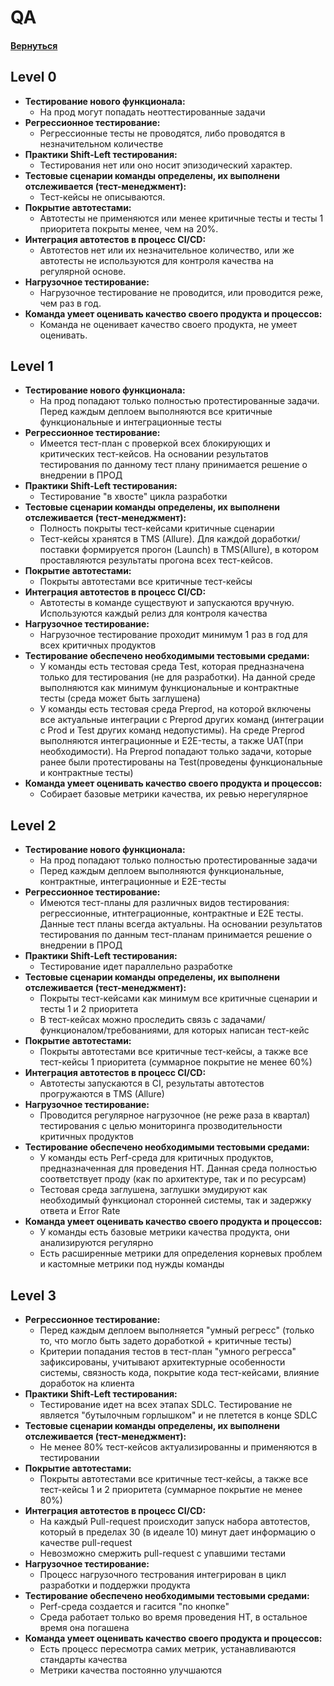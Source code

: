 # QA

#### [Вернуться](../MATURITY_MATRIX.md)

## Level 0

- **Тестирование нового функционала:**
  - На прод могут попадать неоттестированные задачи
- **Регрессионное тестирование:**
  - Регрессионные тесты не проводятся, либо проводятся в незначительном количестве
- **Практики Shift-Left тестирования:**
  - Тестирования нет или оно носит эпизодический характер.
- **Тестовые сценарии команды определены, их выполнени отслеживается (тест-менеджмент):**
  - Тест-кейсы не описываются.
- **Покрытие автотестами:**
  - Автотесты не применяются или менее критичные тесты и тесты 1 приоритета покрыты менее, чем на 20%.
- **Интеграция автотестов в процесс CI/CD:**
  - Автотестов нет или их незначительное количество, или же автотесты не используются для контроля качества на регулярной основе.
- **Нагрузочное тестирование:**
  - Нагрузочное тестирование не проводится, или проводится реже, чем раз в год.
- **Команда умеет оценивать качество своего продукта и процессов:**
  - Команда не оценивает качество своего продукта, не умеет оценивать.

## Level 1

- **Тестирование нового функционала:**
  - На прод попадают только полностью протестированные задачи. Перед каждым деплоем выполняются все критичные функциональные и интеграционные тесты
- **Регрессионное тестирование:**
  - Имеется тест-план с проверкой всех блокирующих и критических тест-кейсов. На основании результатов тестирования по данному тест плану принимается решение о внедрении в ПРОД
- **Практики Shift-Left тестирования:**
  - Тестирование "в хвосте" цикла разработки
- **Тестовые сценарии команды определены, их выполнени отслеживается (тест-менеджмент):**
  - Полность покрыты тест-кейсами критичные сценарии
  - Тест-кейсы хранятся в TMS (Allure). Для каждой доработки/поставки формируется прогон (Launch) в TMS(Allure), в котором проставляются результаты прогона всех тест-кейсов.
- **Покрытие автотестами:**
  - Покрыты автотестами все критичные тест-кейсы
- **Интеграция автотестов в процесс CI/CD:**
  - Автотесты в команде существуют и запускаются вручную. Используются каждый релиз для контроля качества
- **Нагрузочное тестирование:**
  - Нагрузочное тестирование проходит минимум 1 раз в год для всех критичных продуктов
- **Тестирование обеспечено необходимыми тестовыми средами:**
  - У команды есть тестовая среда Test, которая предназначена только для тестирования (не для разработки). На данной среде выполняются как минимум функциональные и контрактные тесты (среда может быть заглушена)
  - У команды есть тестовая среда Preprod, на которой включены все актуальные интеграции с Preprod других команд (интеграции с Prod и Test других команд недопустимы). На среде Preprod выполняются интеграционные и E2E-тесты, а также UAT(при необходимости). На Preprod попадают только задачи, которые ранее были протестированы на Test(проведены функциональные и контрактные тесты)
- **Команда умеет оценивать качество своего продукта и процессов:**
  - Собирает базовые метрики качества, их ревью нерегулярное

## Level 2

- **Тестирование нового функционала:**
  - На прод попадают только полностью протестированные задачи
  - Перед каждым деплоем выполняются функциональные, контрактные, интеграционные и E2E-тесты
- **Регрессионное тестирование:**
  - Имеются тест-планы для различных видов тестирования: регрессионные, итнтеграционные, контрактные и Е2Е тесты. Данные тест планы всегда актуальны. На основании результатов тестирования по данным тест-планам принимается решение о внедрении в ПРОД
- **Практики Shift-Left тестирования:**
  - Тестирование идет параллельно разработке
- **Тестовые сценарии команды определены, их выполнени отслеживается (тест-менеджмент):**
  - Покрыты тест-кейсами как минимум все критичные сценарии и тесты 1 и 2 приоритета
  - В тест-кейсах можно проследить связь с задачами/функционалом/требованиями, для которых написан тест-кейс
- **Покрытие автотестами:**
  - Покрыты автотестами все критичные тест-кейсы, а также все тест-кейсы 1 приоритета (суммарное покрытие не менее 60%)
- **Интеграция автотестов в процесс CI/CD:**
  - Автотесты запускаются в CI, результаты автотестов прогружаются в TMS (Allure)
- **Нагрузочное тестирование:**
  - Проводится регулярное нагрузочное (не реже раза в квартал) тестирования с целью мониторинга прозводительности критичных продуктов
- **Тестирование обеспечено необходимыми тестовыми средами:**
  - У команды есть Perf-среда для критичных продуктов, предназначенная для проведения НТ. Данная среда полностью соответствует проду (как по архитектуре, так и по ресурсам)
  - Тестовая среда заглушена, заглушки эмудируют как необходимый функционал сторонней системы, так и задержку ответа и Error Rate
- **Команда умеет оценивать качество своего продукта и процессов:**
  - У команды есть базовые метрики качества продукта, они анализируются регулярно
  - Есть расширенные метрики для определения корневых проблем и кастомные метрики под нужды команды

## Level 3

- **Регрессионное тестирование:**
  - Перед каждым деплоем выполняется "умный регресс" (только то, что могло быть задето доработкой + критичные тесты)
  - Критерии попадания тестов в тест-план "умного регресса" зафиксированы, учитывают архитектурные особенности системы, связность кода, покрытие кода тест-кейсами, влияние доработок на клиента
- **Практики Shift-Left тестирования:**
  - Тестирование идет на всех этапах SDLC. Тестирование не является "бутылочным горлышком" и не плетется в конце SDLC
- **Тестовые сценарии команды определены, их выполнени отслеживается (тест-менеджмент):**
  - Не менее 80% тест-кейсов актуализированны и применяются в тестировании
- **Покрытие автотестами:**
  - Покрыты автотестами все критичные тест-кейсы, а также все тест-кейсы 1 и 2 приоритета (суммарное покрытие не менее 80%)
- **Интеграция автотестов в процесс CI/CD:**
  - На каждый Pull-request происходит запуск набора автотестов, который в пределах 30 (в идеале 10) минут дает информацию о качестве pull-request
  - Невозможно смержить pull-request с упавшими тестами
- **Нагрузочное тестирование:**
  - Процесс нагрузочного тестрования интегрирован в цикл разработки и поддержки продукта
- **Тестирование обеспечено необходимыми тестовыми средами:**
  - Perf-среда создается и гасится "по кнопке"
  - Среда работает только во время проведения НТ, в остальное время она погашена
- **Команда умеет оценивать качество своего продукта и процессов:**
  - Есть процесс пересмотра самих метрик, устанавливаются стандарты качества
  - Метрики качества постоянно улучшаются
